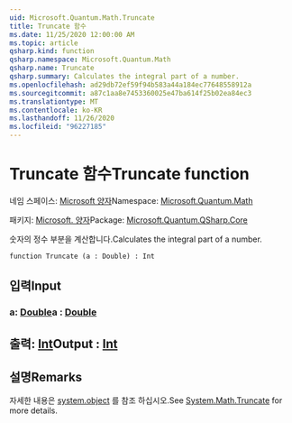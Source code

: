 ```yaml
---
uid: Microsoft.Quantum.Math.Truncate
title: Truncate 함수
ms.date: 11/25/2020 12:00:00 AM
ms.topic: article
qsharp.kind: function
qsharp.namespace: Microsoft.Quantum.Math
qsharp.name: Truncate
qsharp.summary: Calculates the integral part of a number.
ms.openlocfilehash: ad29db72ef59f94b583a44a184ec77648558912a
ms.sourcegitcommit: a87c1aa8e7453360025e47ba614f25b02ea84ec3
ms.translationtype: MT
ms.contentlocale: ko-KR
ms.lasthandoff: 11/26/2020
ms.locfileid: "96227185"
---
```

# <a name="truncate-function"></a><span data-ttu-id="9b4c3-102">Truncate 함수</span><span class="sxs-lookup"><span data-stu-id="9b4c3-102">Truncate function</span></span>

<span data-ttu-id="9b4c3-103">네임 스페이스: [Microsoft 양자](xref:Microsoft.Quantum.Math)</span><span class="sxs-lookup"><span data-stu-id="9b4c3-103">Namespace: [Microsoft.Quantum.Math](xref:Microsoft.Quantum.Math)</span></span>

<span data-ttu-id="9b4c3-104">패키지: [Microsoft. 양자](https://nuget.org/packages/Microsoft.Quantum.QSharp.Core)</span><span class="sxs-lookup"><span data-stu-id="9b4c3-104">Package: [Microsoft.Quantum.QSharp.Core](https://nuget.org/packages/Microsoft.Quantum.QSharp.Core)</span></span>


<span data-ttu-id="9b4c3-105">숫자의 정수 부분을 계산합니다.</span><span class="sxs-lookup"><span data-stu-id="9b4c3-105">Calculates the integral part of a number.</span></span>

```qsharp
function Truncate (a : Double) : Int
```


## <a name="input"></a><span data-ttu-id="9b4c3-106">입력</span><span class="sxs-lookup"><span data-stu-id="9b4c3-106">Input</span></span>

### <a name="a--double"></a><span data-ttu-id="9b4c3-107">a: [Double](xref:microsoft.quantum.lang-ref.double)</span><span class="sxs-lookup"><span data-stu-id="9b4c3-107">a : [Double](xref:microsoft.quantum.lang-ref.double)</span></span>





## <a name="output--int"></a><span data-ttu-id="9b4c3-108">출력: [Int](xref:microsoft.quantum.lang-ref.int)</span><span class="sxs-lookup"><span data-stu-id="9b4c3-108">Output : [Int](xref:microsoft.quantum.lang-ref.int)</span></span>



## <a name="remarks"></a><span data-ttu-id="9b4c3-109">설명</span><span class="sxs-lookup"><span data-stu-id="9b4c3-109">Remarks</span></span>

<span data-ttu-id="9b4c3-110">자세한 내용은 [system.object](https://docs.microsoft.com/dotnet/api/system.math.truncate) 를 참조 하십시오.</span><span class="sxs-lookup"><span data-stu-id="9b4c3-110">See [System.Math.Truncate](https://docs.microsoft.com/dotnet/api/system.math.truncate) for more details.</span></span>